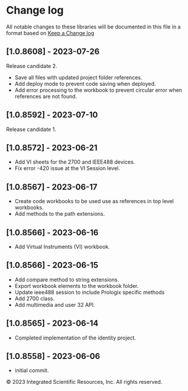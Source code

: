 # Change log
All notable changes to these libraries will be documented in this file in a format based on [Keep a Change log]

## [1.0.8608] - 2023-07-26
Release candidate 2.
* Save all files with updated project folder references.
* Add deploy mode to prevent code saving when deployed.
* Add error processing to the workbook to prevent circular error when references are not found.

## [1.0.8592] - 2023-07-10
Release candidate 1.

## [1.0.8572] - 2023-06-21
* Add VI sheets for the 2700 and IEEE488 devices. 
* Fix error -420 issue at the VI Session level.

## [1.0.8567] - 2023-06-17
* Create code workbooks to be used use as references in top level workbooks.
* Add methods to the path extensions.

## [1.0.8566] - 2023-06-16
* Add Virtual Instruments (VI) workbook.

## [1.0.8566] - 2023-06-15
* Add compare method to string extensions.
* Export workbook elements to the workbook folder.
* Update ieee488 session to include Prologix specific methods
* Add 2700 class. 
* Add multimedia and user 32 API.

## [1.0.8565] - 2023-06-14
* Completed implementation of the identity project.

## [1.0.8558] - 2023-06-06
* initial commit. 

&copy;  2023 Integrated Scientific Resources, Inc. All rights reserved.

[1.0.8588]: https://github.com/ATECoder/vba.iot.tcp
[Keep a Change log]: https://keepachangelog.com/en/1.0.0/